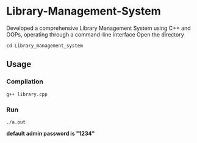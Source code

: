 # Library-Management-System
Developed a comprehensive Library Management System using C++ and OOPs, operating through a command-line interface 
Open the directory

`cd Library_management_system`

## Usage

### Compilation

`g++ library.cpp `

### Run

`./a.out`

**default admin password is "1234"**

